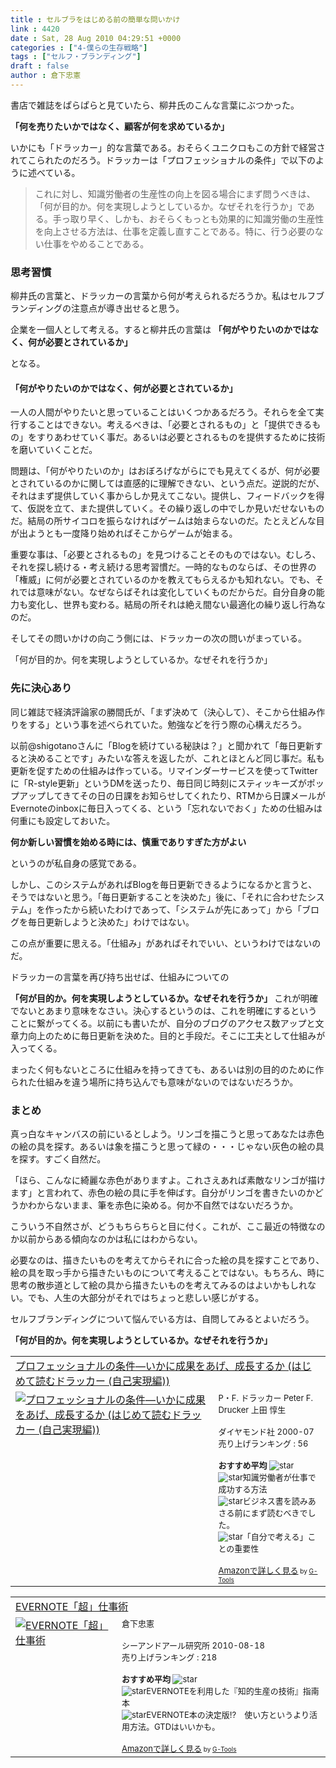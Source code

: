 ```yaml
---
title : セルブラをはじめる前の簡単な問いかけ
link : 4420
date : Sat, 28 Aug 2010 04:29:51 +0000
categories : ["4-僕らの生存戦略"]
tags : ["セルフ・ブランディング"]
draft : false
author : 倉下忠憲
---
```


書店で雑誌をぱらぱらと見ていたら、柳井氏のこんな言葉にぶつかった。

<strong>「何を売りたいかではなく、顧客が何を求めているか」</strong>

いかにも「ドラッカー」的な言葉である。おそらくユニクロもこの方針で経営されてこられたのだろう。ドラッカーは「プロフェッショナルの条件」で以下のように述べている。

<blockquote>
これに対し、知識労働者の生産性の向上を図る場合にまず問うべきは、「何が目的か。何を実現しようとしているか。なぜそれを行うか」である。手っ取り早く、しかも、おそらくもっとも効果的に知識労働の生産性を向上させる方法は、仕事を定義し直すことである。特に、行う必要のない仕事をやめることである。
</blockquote>

<h3>思考習慣</h3>
柳井氏の言葉と、ドラッカーの言葉から何が考えられるだろうか。私はセルフブランディングの注意点が導き出せると思う。

企業を一個人として考える。すると柳井氏の言葉は
<strong>
「何がやりたいのかではなく、何が必要とされているか」</strong>

となる。

<h4>「何がやりたいのかではなく、何が必要とされているか」</h4>
一人の人間がやりたいと思っていることはいくつかあるだろう。それらを全て実行することはできない。考えるべきは、「必要とされるもの」と「提供できるもの」をすりあわせていく事だ。あるいは必要とされるものを提供するために技術を磨いていくことだ。

問題は、「何がやりたいのか」はおぼろげながらにでも見えてくるが、何が必要とされているのかに関しては直感的に理解できない、という点だ。逆説的だが、それはまず提供していく事からしか見えてこない。提供し、フィードバックを得て、仮説を立て、また提供していく。その繰り返しの中でしか見いだせないものだ。結局の所サイコロを振らなければゲームは始まらないのだ。たとえどんな目が出ようとも一度降り始めればそこからゲームが始まる。

重要な事は、「必要とされるもの」を見つけることそのものではない。むしろ、それを探し続ける・考え続ける思考習慣だ。一時的なものならば、その世界の「権威」に何が必要とされているのかを教えてもらえるかも知れない。でも、それでは意味がない。なぜならばそれは変化していくものだからだ。自分自身の能力も変化し、世界も変わる。結局の所それは絶え間ない最適化の繰り返し行為なのだ。

そしてその問いかけの向こう側には、ドラッカーの次の問いがまっている。

「何が目的か。何を実現しようとしているか。なぜそれを行うか」

<h3>先に決心あり</h3>
同じ雑誌で経済評論家の勝間氏が、「まず決めて（決心して）、そこから仕組み作りをする」という事を述べられていた。勉強などを行う際の心構えだろう。

以前@shigotanoさんに「Blogを続けている秘訣は？」と聞かれて「毎日更新すると決めることです」みたいな答えを返したが、これとほとんど同じ事だ。私も更新を促すための仕組みは作っている。リマインダーサービスを使ってTwitterに「R-style更新」というDMを送ったり、毎日同じ時刻にスティッキーズがポップアップしてきてその日の日課をお知らせしてくれたり、RTMから日課メールがEvernoteのinboxに毎日入ってくる、という「忘れないでおく」ための仕組みは何重にも設定しておいた。

<strong>何か新しい習慣を始める時には、慎重でありすぎた方がよい</strong>

というのが私自身の感覚である。

しかし、このシステムがあればBlogを毎日更新できるようになるかと言うと、そうではないと思う。「毎日更新することを決めた」後に、「それに合わせたシステム」を作ったから続いたわけであって、「システムが先にあって」から「ブログを毎日更新しようと決めた」わけではない。

この点が重要に思える。「仕組み」があればそれでいい、というわけではないのだ。

ドラッカーの言葉を再び持ち出せば、仕組みについての

<strong>「何が目的か。何を実現しようとしているか。なぜそれを行うか」
</strong>
これが明確でないとあまり意味をなさい。決心するというのは、これを明確にするということに繋がってくる。以前にも書いたが、自分のブログのアクセス数アップと文章力向上のために毎日更新を決めた。目的と手段だ。そこに工夫として仕組みが入ってくる。

まったく何もないところに仕組みを持ってきても、あるいは別の目的のために作られた仕組みを違う場所に持ち込んでも意味がないのではないだろうか。

<h3>まとめ</h3>
真っ白なキャンバスの前にいるとしよう。リンゴを描こうと思ってあなたは赤色の絵の具を探す。あるいは象を描こうと思って緑の・・・じゃない灰色の絵の具を探す。すごく自然だ。

「ほら、こんなに綺麗な赤色がありますよ。これさえあれば素敵なリンゴが描けます」と言われて、赤色の絵の具に手を伸ばす。自分がリンゴを書きたいのかどうかわからないまま、筆を赤色に染める。何か不自然ではないだろうか。

こういう不自然さが、どうもちらちらと目に付く。これが、ここ最近の特徴なのか以前からある傾向なのかは私にはわからない。

必要なのは、描きたいものを考えてからそれに合った絵の具を探すことであり、絵の具を取っ手から描きたいものについて考えることではない。もちろん、時に思考の散歩道として絵の具から描きたいものを考えてみるのはよいかもしれない。でも、人生の大部分がそれではちょっと悲しい感じがする。

セルフブランディングについて悩んでいる方は、自問してみるとよいだろう。

<strong>「何が目的か。何を実現しようとしているか。なぜそれを行うか」</strong>

<table  border="0" cellpadding="5"><tr><td colspan="2"><a href="http://www.amazon.co.jp/%E3%83%97%E3%83%AD%E3%83%95%E3%82%A7%E3%83%83%E3%82%B7%E3%83%A7%E3%83%8A%E3%83%AB%E3%81%AE%E6%9D%A1%E4%BB%B6%E2%80%95%E3%81%84%E3%81%8B%E3%81%AB%E6%88%90%E6%9E%9C%E3%82%92%E3%81%82%E3%81%92%E3%80%81%E6%88%90%E9%95%B7%E3%81%99%E3%82%8B%E3%81%8B-%E3%81%AF%E3%81%98%E3%82%81%E3%81%A6%E8%AA%AD%E3%82%80%E3%83%89%E3%83%A9%E3%83%83%E3%82%AB%E3%83%BC-%E8%87%AA%E5%B7%B1%E5%AE%9F%E7%8F%BE%E7%B7%A8-P%E3%83%BBF-%E3%83%89%E3%83%A9%E3%83%83%E3%82%AB%E3%83%BC/dp/4478300593%3FSubscriptionId%3D15SMZCTB9V8NGR2TW082%26tag%3Drashita1000-22%26linkCode%3Dxm2%26camp%3D2025%26creative%3D165953%26creativeASIN%3D4478300593" target="_top">プロフェッショナルの条件―いかに成果をあげ、成長するか (はじめて読むドラッカー (自己実現編))</a><img src="http://www.assoc-amazon.jp/e/ir?t=rashita1000-22&l=ur2&o=9" width="1" height="1" style="border: none;" alt="" /></td></tr><tr><td valign="top"><a href="http://www.amazon.co.jp/%E3%83%97%E3%83%AD%E3%83%95%E3%82%A7%E3%83%83%E3%82%B7%E3%83%A7%E3%83%8A%E3%83%AB%E3%81%AE%E6%9D%A1%E4%BB%B6%E2%80%95%E3%81%84%E3%81%8B%E3%81%AB%E6%88%90%E6%9E%9C%E3%82%92%E3%81%82%E3%81%92%E3%80%81%E6%88%90%E9%95%B7%E3%81%99%E3%82%8B%E3%81%8B-%E3%81%AF%E3%81%98%E3%82%81%E3%81%A6%E8%AA%AD%E3%82%80%E3%83%89%E3%83%A9%E3%83%83%E3%82%AB%E3%83%BC-%E8%87%AA%E5%B7%B1%E5%AE%9F%E7%8F%BE%E7%B7%A8-P%E3%83%BBF-%E3%83%89%E3%83%A9%E3%83%83%E3%82%AB%E3%83%BC/dp/4478300593%3FSubscriptionId%3D15SMZCTB9V8NGR2TW082%26tag%3Drashita1000-22%26linkCode%3Dxm2%26camp%3D2025%26creative%3D165953%26creativeASIN%3D4478300593" target="_top"><img src="http://ecx.images-amazon.com/images/I/51EG2EG9X3L._SL160_.jpg" border="0" alt="プロフェッショナルの条件―いかに成果をあげ、成長するか (はじめて読むドラッカー (自己実現編))" /></a></td><td valign="top"><font size="-1">P・F. ドラッカー Peter F. Drucker 上田 惇生 <br /><br />ダイヤモンド社  2000-07<br />売り上げランキング : 56<br /><br /><strong>おすすめ平均  </strong><img src="http://g-images.amazon.com/images/G/01/detail/stars-4-5.gif" alt="star" /><br /><img src="http://g-images.amazon.com/images/G/01/detail/stars-5-0.gif" alt="star" />知識労働者が仕事で成功する方法<br /><img src="http://g-images.amazon.com/images/G/01/detail/stars-5-0.gif" alt="star" />ビジネス書を読みあさる前にまず読むべきでした。<br /><img src="http://g-images.amazon.com/images/G/01/detail/stars-4-0.gif" alt="star" />「自分で考える」ことの重要性<br /><br /><a href="http://www.amazon.co.jp/%E3%83%97%E3%83%AD%E3%83%95%E3%82%A7%E3%83%83%E3%82%B7%E3%83%A7%E3%83%8A%E3%83%AB%E3%81%AE%E6%9D%A1%E4%BB%B6%E2%80%95%E3%81%84%E3%81%8B%E3%81%AB%E6%88%90%E6%9E%9C%E3%82%92%E3%81%82%E3%81%92%E3%80%81%E6%88%90%E9%95%B7%E3%81%99%E3%82%8B%E3%81%8B-%E3%81%AF%E3%81%98%E3%82%81%E3%81%A6%E8%AA%AD%E3%82%80%E3%83%89%E3%83%A9%E3%83%83%E3%82%AB%E3%83%BC-%E8%87%AA%E5%B7%B1%E5%AE%9F%E7%8F%BE%E7%B7%A8-P%E3%83%BBF-%E3%83%89%E3%83%A9%E3%83%83%E3%82%AB%E3%83%BC/dp/4478300593%3FSubscriptionId%3D15SMZCTB9V8NGR2TW082%26tag%3Drashita1000-22%26linkCode%3Dxm2%26camp%3D2025%26creative%3D165953%26creativeASIN%3D4478300593" target="_top">Amazonで詳しく見る</a></font><font size="-2"> by <a href="http://www.goodpic.com/mt/aws/index.html" >G-Tools</a></font></td></tr></table>

<table  border="0" cellpadding="5"><tr><td colspan="2"><a href="http://www.amazon.co.jp/EVERNOTE%E3%80%8C%E8%B6%85%E3%80%8D%E4%BB%95%E4%BA%8B%E8%A1%93-%E5%80%89%E4%B8%8B%E5%BF%A0%E6%86%B2/dp/4863540728%3FSubscriptionId%3D15SMZCTB9V8NGR2TW082%26tag%3Drashita1000-22%26linkCode%3Dxm2%26camp%3D2025%26creative%3D165953%26creativeASIN%3D4863540728" target="_top">EVERNOTE「超」仕事術</a><img src="http://www.assoc-amazon.jp/e/ir?t=rashita1000-22&l=ur2&o=9" width="1" height="1" style="border: none;" alt="" /></td></tr><tr><td valign="top"><a href="http://www.amazon.co.jp/EVERNOTE%E3%80%8C%E8%B6%85%E3%80%8D%E4%BB%95%E4%BA%8B%E8%A1%93-%E5%80%89%E4%B8%8B%E5%BF%A0%E6%86%B2/dp/4863540728%3FSubscriptionId%3D15SMZCTB9V8NGR2TW082%26tag%3Drashita1000-22%26linkCode%3Dxm2%26camp%3D2025%26creative%3D165953%26creativeASIN%3D4863540728" target="_top"><img src="http://ecx.images-amazon.com/images/I/51zkZf06QlL._SL160_.jpg" border="0" alt="EVERNOTE「超」仕事術" /></a></td><td valign="top"><font size="-1">倉下忠憲 <br /><br />シーアンドアール研究所  2010-08-18<br />売り上げランキング : 218<br /><br /><strong>おすすめ平均  </strong><img src="http://g-images.amazon.com/images/G/01/detail/stars-5-0.gif" alt="star" /><br /><img src="http://g-images.amazon.com/images/G/01/detail/stars-5-0.gif" alt="star" />EVERNOTEを利用した『知的生産の技術』指南本<br /><img src="http://g-images.amazon.com/images/G/01/detail/stars-5-0.gif" alt="star" />EVERNOTE本の決定版!?　使い方というより活用方法。GTDはいいかも。<br /><br /><a href="http://www.amazon.co.jp/EVERNOTE%E3%80%8C%E8%B6%85%E3%80%8D%E4%BB%95%E4%BA%8B%E8%A1%93-%E5%80%89%E4%B8%8B%E5%BF%A0%E6%86%B2/dp/4863540728%3FSubscriptionId%3D15SMZCTB9V8NGR2TW082%26tag%3Drashita1000-22%26linkCode%3Dxm2%26camp%3D2025%26creative%3D165953%26creativeASIN%3D4863540728" target="_top">Amazonで詳しく見る</a></font><font size="-2"> by <a href="http://www.goodpic.com/mt/aws/index.html" >G-Tools</a></font></td></tr></table>
